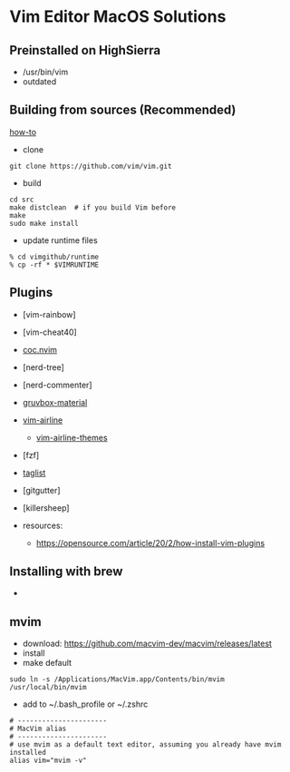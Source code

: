 # Vim Editor MacOS Solutions

## Preinstalled on HighSierra

- /usr/bin/vim
- outdated

## Building from sources (Recommended)

[how-to](https://www.vim.org/git.php)

- clone 
```
git clone https://github.com/vim/vim.git
```
- build
```
cd src
make distclean  # if you build Vim before
make
sudo make install
```
- update runtime files
```
% cd vimgithub/runtime
% cp -rf * $VIMRUNTIME
```
## Plugins
- [vim-rainbow]
- [vim-cheat40]
- [coc.nvim](https://github.com/neoclide/coc.nvim)
- [nerd-tree]
- [nerd-commenter]
- [gruvbox-material](https://www.vim.org/scripts/script.php?script_id=5814)
- [vim-airline]()
  - [vim-airline-themes](https://github.com/vim-airline/vim-airline-themes)
- [fzf]
- [taglist](http://vim-taglist.sourceforge.net/manual.html)
- [gitgutter]
- [killersheep]

- resources:
  - https://opensource.com/article/20/2/how-install-vim-plugins
  


## Installing with brew

- 

## mvim

- download: https://github.com/macvim-dev/macvim/releases/latest
- install
- make default
```
sudo ln -s /Applications/MacVim.app/Contents/bin/mvim /usr/local/bin/mvim
```
- add to ~/.bash_profile or ~/.zshrc
```
# ----------------------
# MacVim alias
# ----------------------
# use mvim as a default text editor, assuming you already have mvim installed
alias vim="mvim -v" 
```
